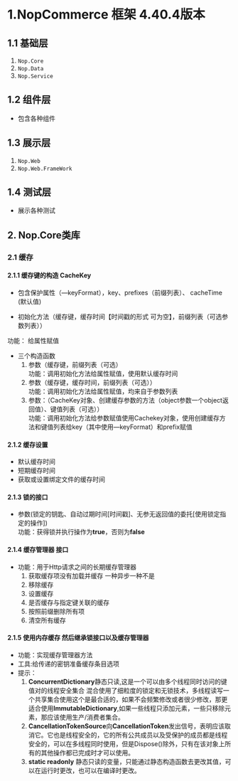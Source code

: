 # 1.NopCommerce 框架 4.40.4版本

## 1.1 基础层

1. `Nop.Core`
2. `Nop.Data`
3. `Nop.Service`

## 1.2 组件层

- 包含各种组件

## 1.3 展示层

1. `Nop.Web`
2. `Nop.Web.FrameWork`

## 1.4 测试层

- 展示各种测试

## 2. Nop.Core类库

### 2.1 缓存

#### 2.1.1 缓存键的构造 CacheKey

- 包含保护属性（—keyFormat），key、prefixes（前缀列表）、 cacheTime (默认值)
  
- 初始化方法（缓存键，缓存时间【时间戳的形式 可为空】，前缀列表（可选参数列表））
  
功能： 给属性赋值

- 三个构造函数
   1. 参数（缓存键，前缀列表（可选）  
     功能：调用初始化方法给属性赋值，使用默认缓存时间
   2. 参数（缓存键，缓存时间，前缀列表（可选））  
     功能：调用初始化方法给属性赋值，均来自于参数列表
   3. 参数：（CacheKey对象、创建缓存参数的方法（object参数一个object返回值）、键值列表（可选））  
      功能：调用初始化方法给参数赋值使用Cachekey对象，使用创建缓存方法和键值列表给key（其中使用—keyFormat）和prefix赋值  

#### 2.1.2 缓存设置

- 默认缓存时间
- 短期缓存时间
- 获取或设置绑定文件的缓存时间

#### 2.1.3 锁的接口

- 参数(锁定的钥匙、自动过期时间[时间戳]、无参无返回值的委托[使用锁定指定的操作])  
  功能：获得锁并执行操作为**true**，否则为**false**

#### 2.1.4 缓存管理器 接口

- 功能：用于Http请求之间的长期缓存管理器  
  1. 获取缓存项没有加载并缓存 一种异步一种不是
  2. 移除缓存
  3. 设置缓存
  4. 是否缓存与指定键关联的缓存
  5. 按照前缀删除所有项
  6. 清空所有缓存

#### 2.1.5 使用内存缓存 然后继承锁接口以及缓存管理器

- 功能：实现缓存管理器方法
- 工具:给传递的密钥准备缓存条目选项
- 提示：  
    1. **ConcurrentDictionary**静态只读,这是一个可以由多个线程同时访问的键值对的线程安全集合 混合使用了细粒度的锁定和无锁技术，多线程读写一个共享集合使用这个是最合适的，如果不会频繁修改或者很少修改，那更适合使用**ImmutableDictionary**,如果一些线程只添加元素，一些只移除元素，那应该使用生产/消费者集合。
    2. **CancellationTokenSource**向**CancellationToken**发出信号，表明应该取消它。它也是线程安全的，它的所有公共成员以及受保护的成员都是线程安全的，可以在多线程同时使用，但是Dispose()除外，只有在该对象上所有的其他操作都已完成时才可以使用。
    3. **static readonly** 静态只读的变量，只能通过静态构造函数去更改其值，可以在运行时更改，也可以在编译时更改。
